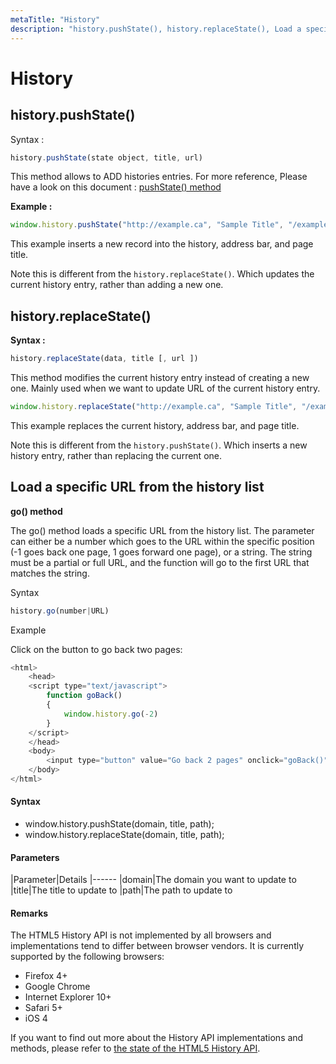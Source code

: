 ```yaml
---
metaTitle: "History"
description: "history.pushState(), history.replaceState(), Load a specific URL from the history list"
---
```


# History



## history.pushState()


Syntax :

```js
history.pushState(state object, title, url)

```

This method allows to ADD histories entries. For more reference, Please have a look on this document : [pushState() method](https://developer.mozilla.org/en-US/docs/Web/API/History_API#The_pushState()_method)

**Example :**

```js
window.history.pushState("http://example.ca", "Sample Title", "/example/path.html");

```

This example inserts a new record into the history, address bar, and page title.

Note this is different from the `history.replaceState()`. Which updates the current history entry, rather than adding a new one.



## history.replaceState()


**Syntax :**

```js
history.replaceState(data, title [, url ])

```

This method modifies the current history entry instead of creating a new one. Mainly used when we want to update URL of the current history entry.

```js
window.history.replaceState("http://example.ca", "Sample Title", "/example/path.html");

```

This example replaces the current history, address bar, and page title.

Note this is different from the `history.pushState()`. Which inserts a new history entry, rather than replacing the current one.



## Load a specific URL from the history list


**go() method**

The go() method loads a specific URL from the history list.
The parameter can either be a number which goes to the URL within the specific position (-1 goes back one page, 1 goes forward one page), or a string. The string must be a partial or full URL, and the function will go to the first URL that matches the string.

> 
Syntax


```js
history.go(number|URL)

```

> 
Example


Click on the button to go back two pages:

```js
<html>
    <head>
    <script type="text/javascript">
        function goBack()
        {
            window.history.go(-2)
        }
    </script>
    </head>
    <body>    
        <input type="button" value="Go back 2 pages" onclick="goBack()" />    
    </body>
</html>

```



#### Syntax


- window.history.pushState(domain, title, path);
- window.history.replaceState(domain, title, path);



#### Parameters


|Parameter|Details
|------
|domain|The domain you want to update to
|title|The title to update to
|path|The path to update to



#### Remarks


The HTML5 History API is not implemented by all browsers and implementations tend to differ between browser vendors. It is currently supported by the following browsers:

- Firefox 4+
- Google Chrome
- Internet Explorer 10+
- Safari 5+
- iOS 4

If you want to find out more about the History API implementations and methods, please refer to [the state of the HTML5 History API](https://github.com/browserstate/history.js/wiki/The-State-of-the-HTML5-History-API#coherence).

